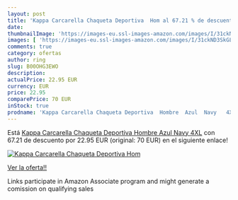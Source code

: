 ```yaml
---
layout: post
title: 'Kappa Carcarella Chaqueta Deportiva  Hom al 67.21 % de descuento'
date: 
thumbnailImage: 'https://images-eu.ssl-images-amazon.com/images/I/31ckND3SkGL._SL200_.jpg'
images: [ 'https://images-eu.ssl-images-amazon.com/images/I/31ckND3SkGL._SL200_.jpg' ]
comments: true
category: ofertas
author: ring
slug: B00OHG3EWO
description:
actualPrice: 22.95 EUR
currency: EUR
price: 22.95
comparePrice: 70 EUR
inStock: true
prodname: 'Kappa Carcarella Chaqueta Deportiva  Hombre  Azul  Navy   4XL'
---
```


Está [Kappa Carcarella Chaqueta Deportiva  Hombre  Azul  Navy   4XL](https://www.amazon.es/dp/B00OHG3EWO/?tag=tolees-21) con 67.21 de descuento por 22.95 EUR (original: 70 EUR) en el siguiente enlace!

[![Kappa Carcarella Chaqueta Deportiva  Hom](https://images-eu.ssl-images-amazon.com/images/I/31ckND3SkGL._SL200_.jpg)](https://www.amazon.es/dp/B00OHG3EWO/?tag=tolees-21)

[Ver la oferta!!](https://www.amazon.es/dp/B00OHG3EWO/?tag=tolees-21)

Links participate in Amazon Associate program and might generate a comission on qualifying sales


